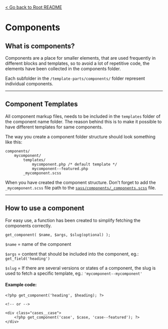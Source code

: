 [< Go back to Root README](../../../../../README.md)


# Components

## What is components?
Components are a place for smaller elements, that are used frequently in different blocks and templates, so to avoid a lot of repetitive code,
the elements have been collected in the components folder.

Each subfolder in the `/template-parts/components/` folder represent individual components. 

___

## Component Templates ##

All component markup files, needs to be included in the `templates` folder of the component name folder.
The reason behind this is to make it possible to have different templates for same components.

The way you create a component folder structure should look something like this:
```
components/
    mycomponent/
        templates/
            mycomponent.php /* default template */ 
            mycomponent--featured.php
        _mycomponent.scss         
```
When you have created the component structure. Don't forget to add the `_mycomponent.scss` file path to the [`sass/components/_components.scss`](../../sass/components/_components.scss) file.

___

## How to use a component ##
For easy use, a function has been created to simplify fetching the components correctly.

```
get_component( $name, $args, $slug(optional) );
```

`$name` = name of the component

`$args` = content that should be included into the component, eg.: `get_field('heading')`

`$slug` = If there are several versions or states of a component, the slug is used to fetch a specific template, eg.: `'mycomponent--mycomponent'`

#### Example code: ####

```
<?php get_component('heading', $heading); ?>

<!-- or -->

<div class="cases__case">
    <?php get_component('case', $case, 'case--featured'); ?>
</div>
```
